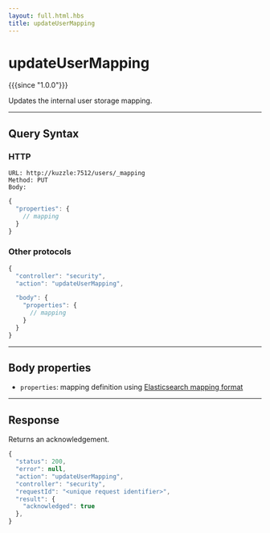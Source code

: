```yaml
---
layout: full.html.hbs
title: updateUserMapping
---
```


# updateUserMapping

{{{since "1.0.0"}}}

Updates the internal user storage mapping.


---

## Query Syntax

### HTTP

```http
URL: http://kuzzle:7512/users/_mapping
Method: PUT  
Body:
```

```js
{
  "properties": {
    // mapping
  }
}
```

### Other protocols

```js
{
  "controller": "security",
  "action": "updateUserMapping",

  "body": {
    "properties": {
      // mapping
    }
  }
}
```

---

## Body properties

* `properties`: mapping definition using [Elasticsearch mapping format](https://www.elastic.co/guide/en/elasticsearch/reference/5.6/mapping.html)

---

## Response

Returns an acknowledgement.

```javascript
{
  "status": 200,                     
  "error": null,                     
  "action": "updateUserMapping",
  "controller": "security",
  "requestId": "<unique request identifier>",
  "result": {
    "acknowledged": true
  },
}
```
